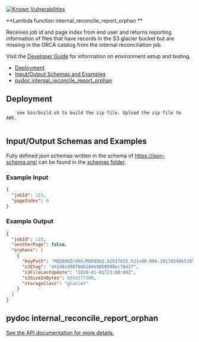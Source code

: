 [![Known Vulnerabilities](https://snyk.io/test/github/nasa/cumulus-orca/badge.svg?targetFile=tasks/internal_reconcile_report_orphan/requirements.txt)](https://snyk.io/test/github/nasa/cumulus-orca?targetFile=tasks/internal_reconcile_report_orphan/requirements.txt)

**Lambda function internal_reconcile_report_orphan **

Receives job id and page index from end user and returns reporting information of files that have records in the S3 glacier bucket but are missing in the ORCA catalog from the internal reconciliation job.

Visit the [Developer Guide](https://nasa.github.io/cumulus-orca/docs/developer/development-guide/code/contrib-code-intro) for information on environment setup and testing.

- [Deployment](#deployment)
- [Input/Output Schemas and Examples](#input-output-schemas)
- [pydoc internal_reconcile_report_orphan](#pydoc)

<a name="deployment"></a>
## Deployment
```
    see bin/build.sh to build the zip file. Upload the zip file to AWS.
    
```
<a name="input-output-schemas"></a>
## Input/Output Schemas and Examples
Fully defined json schemas written in the schema of https://json-schema.org/ can be found in the [schemas folder](schemas).

### Example Input
```json
{
  "jobId": 123,
  "pageIndex": 0
}
```
### Example Output
```json
{
  "jobId": 123,
  "anotherPage": false,
  "orphans": [
    {
      "keyPath": "MOD09GQ/006/MOD09GQ.A2017025.h21v00.006.2017034065109.hdf",
      "s3Etag": "d41d8cd98f00b204e9800998ecf8427",
      "s3FileLastUpdate": "2020-01-01T23:00:00Z",
      "s3SizeInBytes": 6543277389,
      "storageClass": "glacier"
    }
  ]
}
```
<a name="pydoc"></a>
## pydoc internal_reconcile_report_orphan
[See the API documentation for more details.](API.md)